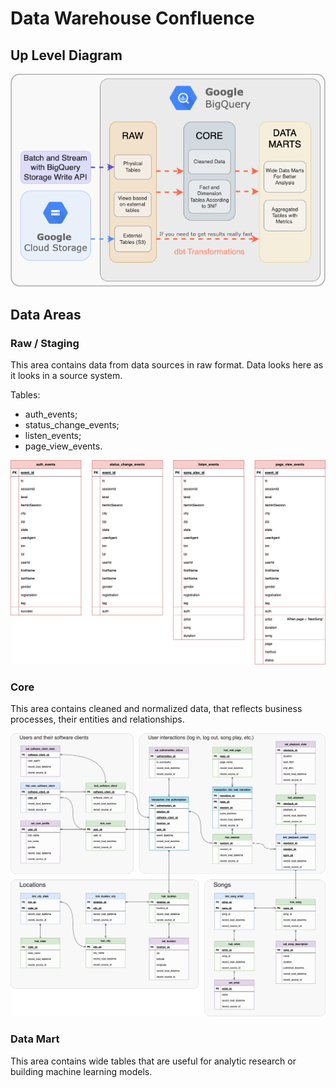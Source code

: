 # Data Warehouse Confluence 

## Up Level Diagram

<p align="center">
  <img src="./dwh.png"</img>
</p>
  

## Data Areas

### Raw / Staging 

This area contains data from data sources in raw format. Data looks here as it looks in a source system.

Tables:
- auth_events;
- status_change_events;
- listen_events;
- page_view_events.

![plot](./raw-model.png)

### Core

This area contains cleaned and normalized data, that reflects business processes, their entities and relationships. 

![plot](./core-model.png)

### Data Mart

This area contains wide tables that are useful for analytic research or building machine learning models.
